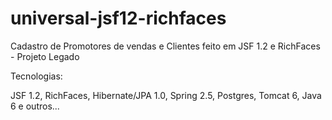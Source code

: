 # universal-jsf12-richfaces
Cadastro de Promotores de vendas e Clientes feito em JSF 1.2 e RichFaces - Projeto Legado

Tecnologias:

JSF 1.2, RichFaces, Hibernate/JPA 1.0, Spring 2.5, Postgres, Tomcat 6, Java 6 e outros...


